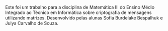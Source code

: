 Este foi um trabalho para a disciplina de Matemática III do Ensino Médio Integrado ao Técnico em Informática sobre criptografia de mensagens utilizando matrizes. Desenvolvido pelas alunas Sofia Burdelake Bespalhuk e Julya Carvalho de Souza.
